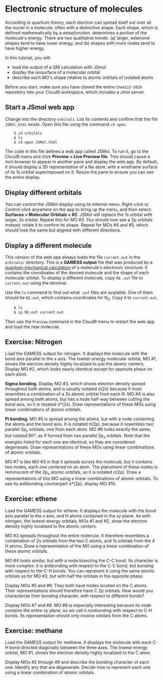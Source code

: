 # Electronic structure of molecules

According to quantum theory, each electron can spread itself out over all the nuclei in a molecule, often with a distinctive shape. Each shape, which is defined mathematically by a *wavefunction*, determines a portion of the molecule's energy. There are two qualitative trends: (a) larger, extensive shapes tend to have lower energy, and (b) shapes with more nodes tend to have higher energy. 

In this tutorial, you will:

- load the output of a QM calculation with JSmol
- display the isosurface of a molecular orbital
- describe each MO's shape relative to atomic orbitals of isolated atoms

Before you start, make sure you have cloned the entire `Chem122-2016` repository into your Cloud9 workspace, which includes a Jmol server.


## Start a JSmol web app

Change into the directory `orbitals`. List its contents and confirm that the file `JSMol.html` exists. Open this file using the command `c9 open`.

```bash
    $ cd orbitals
    $ ls
    $ c9 open JSMol.html
```

The code in this file defines a web app called JSMol. To run it, go to the Cloud9 menu and click **Preview > Live Preview file**. This should cause a mini browser to appear in another pane and display the web app. By default, it should display a 3D representation of a Ne atom, with a wireframe surface of its 1s orbital superimposed on it. Resize the pane to ensure you can see the entire display.


## Display different orbitals

You can control the JSMol display using its internal menu. Right-click or Control-click anywhere on the app to bring up the menu, and then select: **Surfaces > Molecular Orbitals > #2**. JSMol will replace the 1s orbital with larger, 2s orbital. Repeat this for MO #3. You should now see a 2p orbitals instead; rotate it to confirm its shape. Repeat for MOs #4 and #5, which should look the same but aligned with different directions.


## Display a different molecule

This version of the web app always loads the file `current.out` in the `orbitals/` directory. This is a **GAMESS output** file that was produced by a [quantum-mechanical calculation](https://github.com/garcias/build-gamess#build-gamess) of a molecule's electronic structure. It contains the coordinates of the desired molecule and the shape of each molecular orbital. To display a different molecule, copy its `.out` file to `current.out` using the terminal.

Use the `ls` command to find out what `.out` files are available. One of them should be `N2.out`, which contains coordinates for N<sub>2</sub>. Copy it to `current.out`.

```bash
    $ ls
    $ cp N2.out current.out
```

Then use the `Preview` command in the Cloud9 menu to restart the web app and load the new molecule.


## Exercise: Nitrogen

Load the GAMESS output for nitrogen. It displays the molecule with the bond axis parallel to the *x* axis. The lowest-energy molecular orbital, MO #1, shows the electron density highly localized to just the atomic centers. Display MO #2, which looks nearly identical except for opposite phase on each atom. 

**Sigma bonding.** Display MO #3, which shows electron density spread throughout both atoms, and is usually notated &sigma;(2s) because it most resembles a combination of a 2s atomic orbital from each N. MO #4 is also spread among both atoms, but has a node half-way between cutting the bond axis, so it is ntoated &sigma;*(2s). Draw representations of these MOs using linear combinations of atomic orbitals.

**Pi bonding.** MO #5 is spread among the atoms, but with a node containing the atoms and the bond axis. It is notated &pi;(2p), because it resembles two parallel 2p<sub>y</sub> orbitals, one from each atom. MO #6 looks exactly the same, but rotated 90º, as if formed from two parallel 2p<sub>z</sub> orbitals. Note that the energies listed for each one are identical, so they are considered degenerate. Draw representations of these MOs using linear combinations of atomic orbitals.

MO #7 is like MO #3 in that it spreads across the molecule, but it contains two nodes, each one centered on an atom. The placement of these nodes is reminiscent of the 2p<sub>x</sub> atomic orbitals, so it is notated &sigma;(2p). Draw a representations of this MO using a linear combinations of atomic orbitals. To see its antibonding counterpart &sigma;*(2p), display MO #10.


## Exercise: ethene

Load the GAMESS output for ethene. It displays the molecule with the bond axis parallel to the *x* axis, and H atoms contained in the *xy* plane. As with nitrogen, the lowest-energy orbitals, MOs #1 and #2, show the electron density highly localized to the atomic centers. 

MO #3 spreads throughout the entire molecule. It therefore resembles a combination of 2s orbitals from the two C atoms, and 1s orbitals from the 4 H atoms. Draw a representation of the MO using a linear combination of these atomic orbitals.

MO #4 looks similar, but with a node bisecting the C-C bond. Its character is more complex: it is antibonding with respect to the C-C bond, but *bonding* with respect to the C-H bonds. You can represent it using the same atomic orbitals as for MO #3, but with half the orbitals in the opposite phase.

Display MOs #5 and #6. They both have nodes located on the C atoms. Their representations should therefore have C 2p orbitals. How would you characterize their bonding character, with respect to different bonds?

Display MOs #7 and #8. MO #8 is especially interesting because its node contains the entire *xy* plane, so we call it *nonbonding* with respect to C-H bonds. Its representation should only involve orbitals from the C atoms.


## Exercise: methane

Load the GAMESS output for methane. It displays the molecule with each C-H bond directed diagonally between the three axes. The lowest-energy orbital, MO #1, shows the electron density highly localized to the C atom. 

Display MOs #2 through #9 and describe the bonding character of each one. Identify any that are degenerate. Decide how to represent each one using a linear combination of atomic orbitals.
